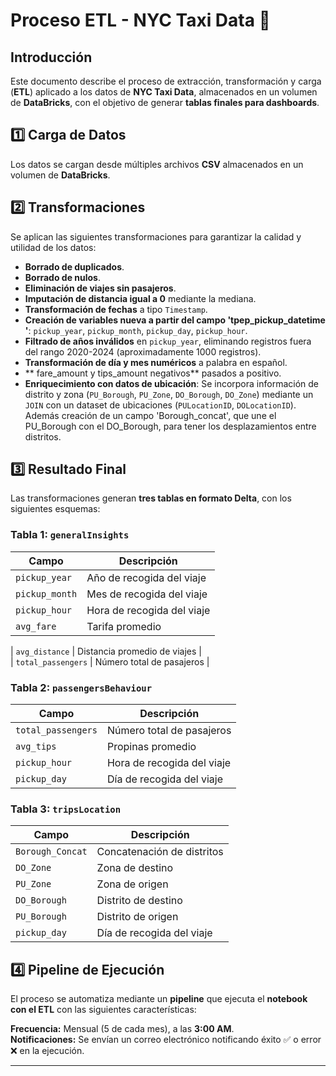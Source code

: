 # Proceso ETL - NYC Taxi Data 🚖  

##  Introducción  

Este documento describe el proceso de extracción, transformación y carga (**ETL**) aplicado a los datos de **NYC Taxi Data**, almacenados en un volumen de **DataBricks**, con el objetivo de generar **tablas finales para dashboards**.  

## 1️⃣ Carga de Datos  

Los datos se cargan desde múltiples archivos **CSV** almacenados en un volumen de **DataBricks**.  

## 2️⃣ Transformaciones  

Se aplican las siguientes transformaciones para garantizar la calidad y utilidad de los datos:  
- **Borrado de duplicados**.  
- **Borrado de nulos**.  
- **Eliminación de viajes sin pasajeros**.  
- **Imputación de distancia igual a 0** mediante la mediana.  
- **Transformación de fechas** a tipo `Timestamp`.  
- **Creación de variables nueva a partir del campo 'tpep_pickup_datetime
'**: `pickup_year`, `pickup_month`, `pickup_day`, `pickup_hour`.  
- **Filtrado de años inválidos** en `pickup_year`, eliminando registros fuera del rango 2020-2024 (aproximadamente 1000 registros).  
- **Transformación de día y mes numéricos** a palabra en español.  
- ** fare_amount y tips_amount negativos** pasados a positivo.  
- **Enriquecimiento con datos de ubicación**: Se incorpora información de distrito y zona (`PU_Borough`, `PU_Zone`, `DO_Borough`, `DO_Zone`) mediante un `JOIN` con un dataset de ubicaciones (`PULocationID`, `DOLocationID`). Además creación de un campo 'Borough_concat', que une el PU_Borough con el DO_Borough, para tener los desplazamientos entre distritos.  

## 3️⃣ Resultado Final   

Las transformaciones generan **tres tablas en formato Delta**, con los siguientes esquemas:  

### Tabla 1: `generalInsights`  
| Campo | Descripción |  
|-----------------|--------------------------------------|  
| `pickup_year`   | Año de recogida del viaje  |  
| `pickup_month`  | Mes de recogida del viaje  |  
| `pickup_hour`   | Hora de recogida del viaje  |  
| `avg_fare`  | Tarifa promedio  |  

| `avg_distance`  | Distancia promedio de viajes  |  
| `total_passengers` | Número total de pasajeros  |  

### Tabla 2: `passengersBehaviour`  
| Campo | Descripción |  
|-----------------|--------------------------------------|  
| `total_passengers` | Número total de pasajeros  |  
| `avg_tips`      | Propinas promedio  |  
| `pickup_hour`   | Hora de recogida del viaje  |  
| `pickup_day`    | Día de recogida del viaje  |  

### Tabla 3: `tripsLocation`  
| Campo | Descripción |  
|-----------------|--------------------------------------|  
| `Borough_Concat` | Concatenación de distritos |  
| `DO_Zone`      | Zona de destino |  
| `PU_Zone`      | Zona de origen |  
| `DO_Borough`   | Distrito de destino |  
| `PU_Borough`   | Distrito de origen |  
| `pickup_day`   | Día de recogida del viaje |  

## 4️⃣ Pipeline de Ejecución 

El proceso se automatiza mediante un **pipeline** que ejecuta el **notebook con el ETL** con las siguientes características:  

 **Frecuencia:** Mensual (5 de cada mes), a las **3:00 AM**.  
 **Notificaciones:** Se envían un correo electrónico notificando éxito ✅ o error ❌ en la ejecución.  

---



